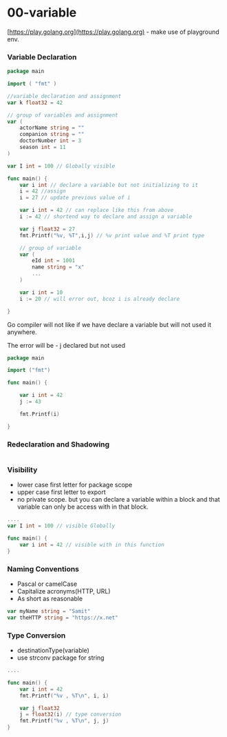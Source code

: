 # 00-variable
[https://play.golang.org](https://play.golang.org) - make use of playground env.


### Variable Declaration

```go
package main

import ( "fmt" ) 

//variable declaration and assignment
var k float32 = 42

// group of variables and assignment
var (
    actorName string = ""
    companion string = ""
    doctorNumber int = 3
    season int = 11
)

var I int = 100 // Globally visible

func main() {
    var i int // declare a variable but not initializing to it
    i = 42 //assign
    i = 27 // update previous value of i

    var i int = 42 // can replace like this from above
    i := 42 // shortend way to declare and assign a variable

    var j float32 = 27
    fmt.Printf("%v, %T",i,j) // %v print value and %T print type

    // group of variable
    var (
        eId int = 1001
        name string = "x"
        ...
    )

    var i int = 10
    i := 20 // will error out, bcoz i is already declare

}

```
Go compiler will not like if we have declare a variable but will not used it anywhere.

The error will be - j declared but not used

```go 
package main

import ("fmt")

func main() {

    var i int = 42
    j := 43

    fmt.Printf(i)

}
```


### Redeclaration and Shadowing
```go 

```


### Visibility
- lower case first letter for package scope
- upper case first letter to export
- no private scope. but you can declare a variable within a block and that variable can only be access with in that block.

```go
....
var I int = 100 // visible Globally

func main() {
    var i int = 42 // visible with in this function
}
```
### Naming Conventions
- Pascal or camelCase
- Capitalize acronyms(HTTP, URL)
- As short as reasonable

```go
var myName string = "Samit"
var theHTTP string = "https://x.net"
```

### Type Conversion
- destinationType(variable)
- use strconv package for string

```go
....

func main() {
    var i int = 42
    fmt.Printf("%v , %T\n", i, i)

    var j float32
    j = float32(i) // type conversion
    fmt.Printf("%v , %T\n", j, j)
}

```